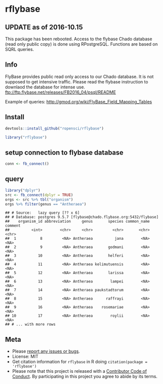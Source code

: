 rflybase
=======

## UPDATE as of 2016-10.15

This package has been rebooted. Access to the flybase Chado database (read only public copy) is done using RPostgreSQL. Functions are based on SQRL queries.

## Info

FlyBase  provides public read only access to our Chado database. It is not supposed to get intensive traffic. Please read the flybase instruction to downlaod the database for intense use.
ftp://ftp.flybase.net/releases/FB2016_04/psql/README


Example of queries: http://gmod.org/wiki/FlyBase_Field_Mapping_Tables

## Install


```r
devtools::install_github("ropensci/rflybase")
```


```r
library("rflybase")
```

## setup connection to flybase database


```r
conn <- fb_connect()
```

## query


```r
library("dplyr")
src <- fb_connect(dplyr = TRUE)
orgs <- src %>% tbl("organism")
orgs %>% filter(genus == "Antheraea")
```

```
## # Source:   lazy query [?? x 6]
## # Database: postgres 9.5.7 [flybase@chado.flybase.org:5432/flybase]
##    organism_id abbreviation     genus       species common_name comment
##          <int>        <chr>     <chr>         <chr>       <chr>   <chr>
##  1           8         <NA> Antheraea          jana        <NA>    <NA>
##  2           9         <NA> Antheraea       godmani        <NA>    <NA>
##  3          10         <NA> Antheraea       helferi        <NA>    <NA>
##  4          11         <NA> Antheraea kelimutuensis        <NA>    <NA>
##  5          12         <NA> Antheraea       larissa        <NA>    <NA>
##  6          13         <NA> Antheraea        lampei        <NA>    <NA>
##  7          14         <NA> Antheraea paukstadtorum        <NA>    <NA>
##  8          15         <NA> Antheraea      raffrayi        <NA>    <NA>
##  9          16         <NA> Antheraea    rosemariae        <NA>    <NA>
## 10          17         <NA> Antheraea        roylii        <NA>    <NA>
## # ... with more rows
```


## Meta

* Please [report any issues or bugs](https://github.com/ropensci/rflybase/issues).
* License: MIT
* Get citation information for `rflybase` in R doing `citation(package = 'rflybase')`
* Please note that this project is released with a [Contributor Code of Conduct](CONDUCT.md). By participating in this project you agree to abide by its terms.
